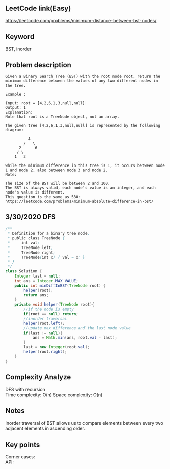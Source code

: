 ## LeetCode link(Easy)
https://leetcode.com/problems/minimum-distance-between-bst-nodes/

## Keyword
BST, inorder

## Problem description
```
Given a Binary Search Tree (BST) with the root node root, return the minimum difference between the values of any two different nodes in the tree.

Example :

Input: root = [4,2,6,1,3,null,null]
Output: 1
Explanation:
Note that root is a TreeNode object, not an array.

The given tree [4,2,6,1,3,null,null] is represented by the following diagram:

          4
        /   \
      2      6
     / \    
    1   3  

while the minimum difference in this tree is 1, it occurs between node 1 and node 2, also between node 3 and node 2.
Note:

The size of the BST will be between 2 and 100.
The BST is always valid, each node's value is an integer, and each node's value is different.
This question is the same as 530: https://leetcode.com/problems/minimum-absolute-difference-in-bst/
```
## 3/30/2020 DFS

```java
/**
 * Definition for a binary tree node.
 * public class TreeNode {
 *     int val;
 *     TreeNode left;
 *     TreeNode right;
 *     TreeNode(int x) { val = x; }
 * }
 */
class Solution {
    Integer last = null;
    int ans = Integer.MAX_VALUE;
    public int minDiffInBST(TreeNode root) {
        helper(root);
        return ans;
    }
    private void helper(TreeNode root){
        //if the node is empty
        if(root == null) return;
        //inorder traversal
        helper(root.left);
        //update max difference and the last node value
        if(last != null){
            ans = Math.min(ans, root.val - last);
        }
        last = new Integer(root.val);
        helper(root.right);
    }
}
```

## Complexity Analyze
DFS with recursion\
Time complexity: O(n)
Space complexity: O(n)

## Notes
Inorder traversal of BST allows us to compare elements between every two adjacent elements in ascending order. 

## Key points
Corner cases: \
API: 
